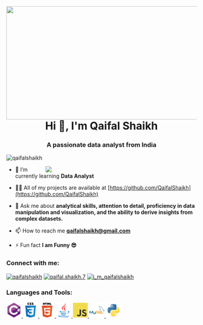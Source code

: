 <img align="right" height="300" width="1000" src="https://github.com/user-attachments/assets/57cfac6b-ebb1-41de-a477-5e99655748cd">
<h1 align="center">Hi 👋, I'm Qaifal Shaikh</h1>
<h3 align="center">A passionate data analyst from India</h3>

<p> <img src="https://komarev.com/ghpvc/?username=qaifalshaikh&label=Profile%20views&color=0e75b6&style=flat" alt="qaifalshaikh"> </p>

<img align="right" width="400" src="https://user-images.githubusercontent.com/74038190/212749447-bfb7e725-6987-49d9-ae85-2015e3e7cc41.gif">


- 🌱 I’m currently learning **Data Analyst**

- 👨‍💻 All of my projects are available at [https://github.com/QaifalShaikh](https://github.com/QaifalShaikh)

- 💬 Ask me about **analytical skills, attention to detail, proficiency in data manipulation and visualization, and the ability to derive insights from complex datasets.**

- 📫 How to reach me **qaifalshaikh@gmail.com**

- ⚡ Fun fact **I am Funny 😎**

<h3 align="left">Connect with me:</h3>
<p align="left">
<a href="https://linkedin.com/in/qaifalshaikh" target="blank"><img align="center" src="https://raw.githubusercontent.com/rahuldkjain/github-profile-readme-generator/master/src/images/icons/Social/linked-in-alt.svg" alt="qaifalshaikh" height="30" width="40" /></a>
<a href="https://fb.com/qaifal.shaikh.7" target="blank"><img align="center" src="https://raw.githubusercontent.com/rahuldkjain/github-profile-readme-generator/master/src/images/icons/Social/facebook.svg" alt="qaifal.shaikh.7" height="30" width="40" /></a>
<a href="https://instagram.com/i_m_qaifalshaikh" target="blank"><img align="center" src="https://raw.githubusercontent.com/rahuldkjain/github-profile-readme-generator/master/src/images/icons/Social/instagram.svg" alt="i_m_qaifalshaikh" height="30" width="40" /></a>
</p>

<h3 align="left">Languages and Tools:</h3>
<p align="left"> <a href="https://www.w3schools.com/cs/" target="_blank" rel="noreferrer"> <img src="https://raw.githubusercontent.com/devicons/devicon/master/icons/csharp/csharp-original.svg" alt="csharp" width="40" height="40"/> </a> <a href="https://www.w3schools.com/css/" target="_blank" rel="noreferrer"> <img src="https://raw.githubusercontent.com/devicons/devicon/master/icons/css3/css3-original-wordmark.svg" alt="css3" width="40" height="40"/> </a> <a href="https://www.w3.org/html/" target="_blank" rel="noreferrer"> <img src="https://raw.githubusercontent.com/devicons/devicon/master/icons/html5/html5-original-wordmark.svg" alt="html5" width="40" height="40"/> </a> <a href="https://www.java.com" target="_blank" rel="noreferrer"> <img src="https://raw.githubusercontent.com/devicons/devicon/master/icons/java/java-original.svg" alt="java" width="40" height="40"/> </a> <a href="https://developer.mozilla.org/en-US/docs/Web/JavaScript" target="_blank" rel="noreferrer"> <img src="https://raw.githubusercontent.com/devicons/devicon/master/icons/javascript/javascript-original.svg" alt="javascript" width="40" height="40"/> </a> <a href="https://www.mysql.com/" target="_blank" rel="noreferrer"> <img src="https://raw.githubusercontent.com/devicons/devicon/master/icons/mysql/mysql-original-wordmark.svg" alt="mysql" width="40" height="40"/> </a> <a href="https://www.python.org" target="_blank" rel="noreferrer"> <img src="https://raw.githubusercontent.com/devicons/devicon/master/icons/python/python-original.svg" alt="python" width="40" height="40"/> </a> </p>
